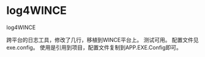 # log4WINCE
log4WINCE

跨平台的日志工具，修改了几行，移植到WINCE平台上。
测试可用。
配置文件见exe.config。
使用是引用到项目，配置文件复制到APP.EXE.Config即可。
